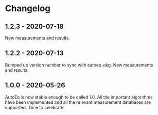 # Changelog

## 1.2.3 - 2020-07-18
New measurements and results.

## 1.2.2 - 2020-07-13
Bumped up version number to sync with autoeq-pkg. New measurements and results.

## 1.0.0 - 2020-05-26
AutoEq is now stable enough to be called 1.0. All the important algorithms have been implemented and all the relevant
measurement databases are supported. Time to celebrate!
